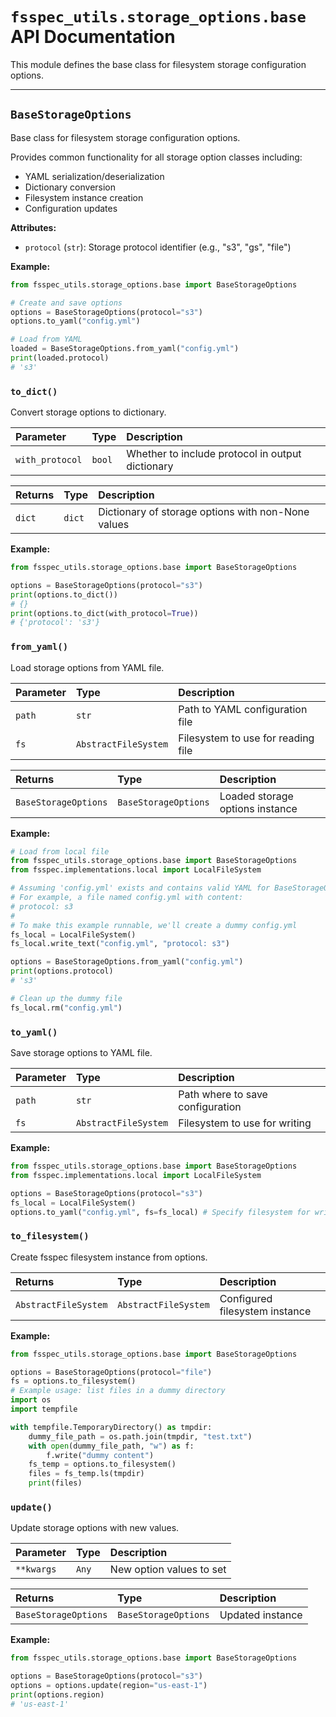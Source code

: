 # `fsspec_utils.storage_options.base` API Documentation

This module defines the base class for filesystem storage configuration options.

---

## `BaseStorageOptions`

Base class for filesystem storage configuration options.

Provides common functionality for all storage option classes including:

- YAML serialization/deserialization
- Dictionary conversion
- Filesystem instance creation
- Configuration updates

**Attributes:**

*   `protocol` (`str`): Storage protocol identifier (e.g., "s3", "gs", "file")

**Example:**

```python
from fsspec_utils.storage_options.base import BaseStorageOptions

# Create and save options
options = BaseStorageOptions(protocol="s3")
options.to_yaml("config.yml")

# Load from YAML
loaded = BaseStorageOptions.from_yaml("config.yml")
print(loaded.protocol)
# 's3'
```

### `to_dict()`

Convert storage options to dictionary.

| Parameter | Type | Description |
| :-------- | :--- | :---------- |
| `with_protocol` | `bool` | Whether to include protocol in output dictionary |

| Returns | Type | Description |
| :------ | :--- | :---------- |
| `dict` | `dict` | Dictionary of storage options with non-None values |

**Example:**

```python
from fsspec_utils.storage_options.base import BaseStorageOptions

options = BaseStorageOptions(protocol="s3")
print(options.to_dict())
# {}
print(options.to_dict(with_protocol=True))
# {'protocol': 's3'}
```

### `from_yaml()`

Load storage options from YAML file.

| Parameter | Type | Description |
| :-------- | :--- | :---------- |
| `path` | `str` | Path to YAML configuration file |
| `fs` | `AbstractFileSystem` | Filesystem to use for reading file |

| Returns | Type | Description |
| :------ | :--- | :---------- |
| `BaseStorageOptions` | `BaseStorageOptions` | Loaded storage options instance |

**Example:**

```python
# Load from local file
from fsspec_utils.storage_options.base import BaseStorageOptions
from fsspec.implementations.local import LocalFileSystem

# Assuming 'config.yml' exists and contains valid YAML for BaseStorageOptions
# For example, a file named config.yml with content:
# protocol: s3
#
# To make this example runnable, we'll create a dummy config.yml
fs_local = LocalFileSystem()
fs_local.write_text("config.yml", "protocol: s3")

options = BaseStorageOptions.from_yaml("config.yml")
print(options.protocol)
# 's3'

# Clean up the dummy file
fs_local.rm("config.yml")
```

### `to_yaml()`

Save storage options to YAML file.

| Parameter | Type | Description |
| :-------- | :--- | :---------- |
| `path` | `str` | Path where to save configuration |
| `fs` | `AbstractFileSystem` | Filesystem to use for writing |

**Example:**

```python
from fsspec_utils.storage_options.base import BaseStorageOptions
from fsspec.implementations.local import LocalFileSystem

options = BaseStorageOptions(protocol="s3")
fs_local = LocalFileSystem()
options.to_yaml("config.yml", fs=fs_local) # Specify filesystem for writing
```

### `to_filesystem()`

Create fsspec filesystem instance from options.

| Returns | Type | Description |
| :------ | :--- | :---------- |
| `AbstractFileSystem` | `AbstractFileSystem` | Configured filesystem instance |

**Example:**

```python
from fsspec_utils.storage_options.base import BaseStorageOptions

options = BaseStorageOptions(protocol="file")
fs = options.to_filesystem()
# Example usage: list files in a dummy directory
import os
import tempfile

with tempfile.TemporaryDirectory() as tmpdir:
    dummy_file_path = os.path.join(tmpdir, "test.txt")
    with open(dummy_file_path, "w") as f:
        f.write("dummy content")
    fs_temp = options.to_filesystem()
    files = fs_temp.ls(tmpdir)
    print(files)
```

### `update()`

Update storage options with new values.

| Parameter | Type | Description |
| :-------- | :--- | :---------- |
| `**kwargs` | `Any` | New option values to set |

| Returns | Type | Description |
| :------ | :--- | :---------- |
| `BaseStorageOptions` | `BaseStorageOptions` | Updated instance |

**Example:**

```python
from fsspec_utils.storage_options.base import BaseStorageOptions

options = BaseStorageOptions(protocol="s3")
options = options.update(region="us-east-1")
print(options.region)
# 'us-east-1'
```